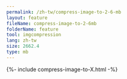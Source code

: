 ```yaml
---
permalink: /zh-tw/compress-image-to-2-6-mb
layout: feature
fileName: compress-image-to-2-6mb
folderName: feature
tool: imgcompression
lang: zh-tw
size: 2662.4
type: mb
---
```


{%- include compress-image-to-X.html -%}
